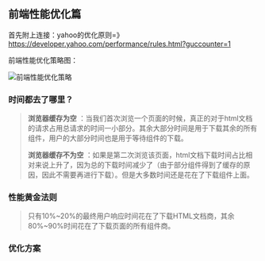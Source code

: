 ## 前端性能优化篇

首先附上连接：yahoo的优化原则=》https://developer.yahoo.com/performance/rules.html?guccounter=1

前端性能优化策略图：

![前端性能优化策略](https://github.com/LQ55/notes/blob/master/%E4%BB%93%E5%BA%93%E5%9B%BE%E5%BA%93/37.png)

### 时间都去了哪里？

> **浏览器缓存为空** ：当我们首次浏览一个页面的时候，真正的对于html文档的请求占用总请求的时间一小部分。其余大部分时间是用于下载其余的所有组件，用户的大部分时间也是用于等待组件的下载。
>
> **浏览器缓存不为空** ：如果是第二次浏览该页面，html文档下载时间占比相对来说上升了，因为总的下载时间减少了（由于部分组件得到了缓存的原因，因此不需要再进行下载）。但是大多数时间还是花在了下载组件上面。

### 性能黄金法则

> 只有10%~20%的最终用户响应时间花在了下载HTML文档商，其余80%~90%时间花在了下载页面的所有组件商。

### 优化方案

